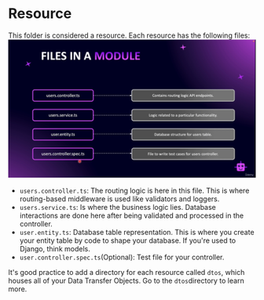 # Resource

This folder is considered a resource. Each resource has the following files:
![img.png](../static/img2.png)

- `users.controller.ts`: The routing logic is here in this file. This is where routing-based
middleware is used like validators and loggers.
- `users.service.ts`: Is where the business logic lies. Database interactions are done
here after being validated and processed in the controller.
- `user.entity.ts`: Database table representation. This is where you create your entity
table by code to shape your database. If you're used to Django, think models.
- `user.controller.spec.ts`(Optional): Test file for your controller.

It's good practice to add a directory for each resource called `dtos`, which houses all of
your Data Transfer Objects. Go to the `dtos`directory to learn more.